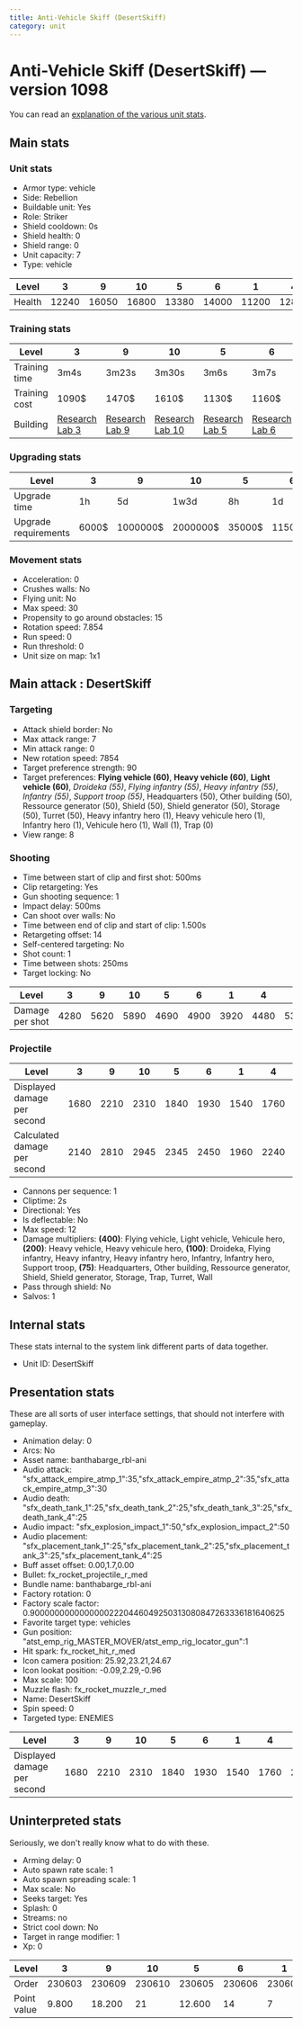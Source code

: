 ```yaml
---
title: Anti-Vehicle Skiff (DesertSkiff)
category: unit
---
```


# Anti-Vehicle Skiff (DesertSkiff) — version 1098

You can read an [explanation  of the various unit stats](unitexplained.md).

## Main stats

### Unit stats

  * Armor type: vehicle
  * Side: Rebellion
  * Buildable unit: Yes
  * Role: Striker
  * Shield cooldown: 0s
  * Shield health: 0
  * Shield range: 0
  * Unit capacity: 7
  * Type: vehicle

|Level |3    |9    |10   |5    |6    |1    |4    |8    |7    |2    |
|------|-----|-----|-----|-----|-----|-----|-----|-----|-----|-----|
|Health|12240|16050|16800|13380|14000|11200|12800|15330|14650|11710|


### Training stats

|Level        |3                                     |9                                     |10                                     |5                                     |6                                     |1                             |4                                     |8                                     |7                                     |2                                     |
|-------------|--------------------------------------|--------------------------------------|---------------------------------------|--------------------------------------|--------------------------------------|------------------------------|--------------------------------------|--------------------------------------|--------------------------------------|--------------------------------------|
|Training time|3m4s                                  |3m23s                                 |3m30s                                  |3m6s                                  |3m7s                                  |3m2s                          |3m5s                                  |3m16s                                 |3m9s                                  |3m3s                                  |
|Training cost|1090$                                 |1470$                                 |1610$                                  |1130$                                 |1160$                                 |1050$                         |1110$                                 |1400$                                 |1190$                                 |1070$                                 |
|Building     |[Research Lab 3](rebelOffenseLab.html)|[Research Lab 9](rebelOffenseLab.html)|[Research Lab 10](rebelOffenseLab.html)|[Research Lab 5](rebelOffenseLab.html)|[Research Lab 6](rebelOffenseLab.html)|[Factory 6](rebelFactory.html)|[Research Lab 4](rebelOffenseLab.html)|[Research Lab 8](rebelOffenseLab.html)|[Research Lab 7](rebelOffenseLab.html)|[Research Lab 2](rebelOffenseLab.html)|


### Upgrading stats

|Level               |3    |9       |10      |5     |6      |1   |4     |8      |7      |2    |
|--------------------|-----|--------|--------|------|-------|----|------|-------|-------|-----|
|Upgrade time        |1h   |5d      |1w3d    |8h    |1d     |0s  |3h30m |3d12h  |2d     |15m  |
|Upgrade requirements|6000$|1000000$|2000000$|35000$|115000$|700$|15000$|350000$|175000$|3000$|


### Movement stats

  * Acceleration: 0
  * Crushes walls: No
  * Flying unit: No
  * Max speed: 30
  * Propensity to go around obstacles: 15
  * Rotation speed: 7.854
  * Run speed: 0
  * Run threshold: 0
  * Unit size on map: 1x1

## Main attack : DesertSkiff

### Targeting

  * Attack shield border: No
  * Max attack range: 7
  * Min attack range: 0
  * New rotation speed: 7854
  * Target preference strength: 90
  * Target preferences: **Flying vehicle (60)**, **Heavy vehicle (60)**, **Light vehicle (60)**, _Droideka (55)_, _Flying infantry (55)_, _Heavy infantry (55)_, _Infantry (55)_, _Support troop (55)_, Headquarters (50), Other building (50), Ressource generator (50), Shield (50), Shield generator (50), Storage (50), Turret (50), Heavy infantry hero (1), Heavy vehicule hero (1), Infantry hero (1), Vehicule hero (1), Wall (1), Trap (0)
  * View range: 8

### Shooting

  * Time between start of clip and first shot: 500ms
  * Clip retargeting: Yes
  * Gun shooting sequence: 1
  * Impact delay: 500ms
  * Can shoot over walls: No
  * Time between end of clip and start of clip: 1.500s
  * Retargeting offset: 14
  * Self-centered targeting: No
  * Shot count: 1
  * Time between shots: 250ms
  * Target locking: No

|Level          |3   |9   |10  |5   |6   |1   |4   |8   |7   |2   |
|---------------|----|----|----|----|----|----|----|----|----|----|
|Damage per shot|4280|5620|5890|4690|4900|3920|4480|5370|5130|4100|


### Projectile

|Level                       |3   |9   |10  |5   |6   |1   |4   |8   |7   |2   |
|----------------------------|----|----|----|----|----|----|----|----|----|----|
|Displayed damage per second |1680|2210|2310|1840|1930|1540|1760|2110|2020|1610|
|Calculated damage per second|2140|2810|2945|2345|2450|1960|2240|2685|2565|2050|


  * Cannons per sequence: 1
  * Cliptime: 2s
  * Directional: Yes
  * Is deflectable: No
  * Max speed: 12
  * Damage multipliers: **(400)**: Flying vehicle, Light vehicle, Vehicule hero, **(200)**: Heavy vehicle, Heavy vehicule hero, **(100)**: Droideka, Flying infantry, Heavy infantry, Heavy infantry hero, Infantry, Infantry hero, Support troop, **(75)**: Headquarters, Other building, Ressource generator, Shield, Shield generator, Storage, Trap, Turret, Wall
  * Pass through shield: No
  * Salvos: 1

## Internal stats

These stats internal to the system link different parts of data together.

  * Unit ID: DesertSkiff

## Presentation stats

These are all sorts of user interface settings, that should not interfere with gameplay.

  * Animation delay: 0
  * Arcs: No
  * Asset name: banthabarge_rbl-ani
  * Audio attack: "sfx_attack_empire_atmp_1":35,"sfx_attack_empire_atmp_2":35,"sfx_attack_empire_atmp_3":30
  * Audio death: "sfx_death_tank_1":25,"sfx_death_tank_2":25,"sfx_death_tank_3":25,"sfx_death_tank_4":25
  * Audio impact: "sfx_explosion_impact_1":50,"sfx_explosion_impact_2":50
  * Audio placement: "sfx_placement_tank_1":25,"sfx_placement_tank_2":25,"sfx_placement_tank_3":25,"sfx_placement_tank_4":25
  * Buff asset offset: 0.00,1.7,0.00
  * Bullet: fx_rocket_projectile_r_med
  * Bundle name: banthabarge_rbl-ani
  * Factory rotation: 0
  * Factory scale factor: 0.90000000000000002220446049250313080847263336181640625
  * Favorite target type: vehicles
  * Gun position: "atst_emp_rig_MASTER_MOVER/atst_emp_rig_locator_gun":1
  * Hit spark: fx_rocket_hit_r_med
  * Icon camera position: 25.92,23.21,24.67
  * Icon lookat position: -0.09,2.29,-0.96
  * Max scale: 100
  * Muzzle flash: fx_rocket_muzzle_r_med
  * Name: DesertSkiff
  * Spin speed: 0
  * Targeted type: ENEMIES

|Level                      |3   |9   |10  |5   |6   |1   |4   |8   |7   |2   |
|---------------------------|----|----|----|----|----|----|----|----|----|----|
|Displayed damage per second|1680|2210|2310|1840|1930|1540|1760|2110|2020|1610|


## Uninterpreted stats

Seriously, we don't really know what to do with these.

  * Arming delay: 0
  * Auto spawn rate scale: 1
  * Auto spawn spreading scale: 1
  * Max scale: No
  * Seeks target: Yes
  * Splash: 0
  * Streams: no
  * Strict cool down: No
  * Target in range modifier: 1
  * Xp: 0

|Level      |3     |9     |10    |5     |6     |1     |4     |8     |7     |2     |
|-----------|------|------|------|------|------|------|------|------|------|------|
|Order      |230603|230609|230610|230605|230606|230601|230604|230608|230607|230602|
|Point value|9.800 |18.200|21    |12.600|14    |7     |11.200|16.800|15.400|8.400 |


